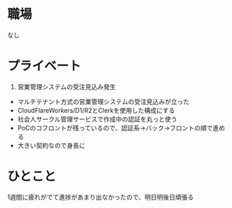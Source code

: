 # 職場
なし
# プライベート
1. 営業管理システムの受注見込み発生
  - マルチテナント方式の営業管理システムの受注見込みが立った
  - CloudFlareWorkers/D1/R2とClerkを使用した構成にする
  - 社会人サークル管理サービスで作成中の認証を丸っと使う
  - PoCのコフロントが残っているので、認証系→バック→フロントの順で進める
  - 大きい契約なので身長に
# ひとこと
1週間に疲れがでて進捗があまり出なかったので、明日明後日頑張る